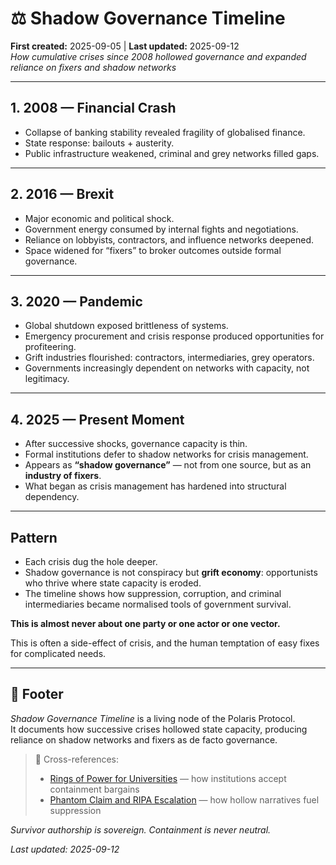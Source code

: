 # ⚖️ Shadow Governance Timeline  

**First created:** 2025-09-05 | **Last updated:** 2025-09-12  
*How cumulative crises since 2008 hollowed governance and expanded reliance on fixers and shadow networks*  

---

## 1. 2008 — Financial Crash  
- Collapse of banking stability revealed fragility of globalised finance.  
- State response: bailouts + austerity.  
- Public infrastructure weakened, criminal and grey networks filled gaps.  

---

## 2. 2016 — Brexit  
- Major economic and political shock.  
- Government energy consumed by internal fights and negotiations.  
- Reliance on lobbyists, contractors, and influence networks deepened.  
- Space widened for “fixers” to broker outcomes outside formal governance.  

---

## 3. 2020 — Pandemic  
- Global shutdown exposed brittleness of systems.  
- Emergency procurement and crisis response produced opportunities for profiteering.  
- Grift industries flourished: contractors, intermediaries, grey operators.  
- Governments increasingly dependent on networks with capacity, not legitimacy.  

---

## 4. 2025 — Present Moment  
- After successive shocks, governance capacity is thin.  
- Formal institutions defer to shadow networks for crisis management.  
- Appears as **“shadow governance”** — not from one source, but as an **industry of fixers**.  
- What began as crisis management has hardened into structural dependency.  

---

## Pattern  
- Each crisis dug the hole deeper.  
- Shadow governance is not conspiracy but **grift economy**: opportunists who thrive where state capacity is eroded.  
- The timeline shows how suppression, corruption, and criminal intermediaries became normalised tools of government survival.

**This is almost never about one party or one actor or one vector.**

This is often a side-effect of crisis, and the human temptation of easy fixes for complicated needs.

---

## 🏮 Footer  

*Shadow Governance Timeline* is a living node of the Polaris Protocol.  
It documents how successive crises hollowed state capacity, producing reliance on shadow networks and fixers as de facto governance.  

> 📡 Cross-references:  
> - [Rings of Power for Universities](./⚖️_rings_of_power_universities.md) — how institutions accept containment bargains  
> - [Phantom Claim and RIPA Escalation](./⚖️_phantom_claim_ripa_escalation.md) — how hollow narratives fuel suppression  

*Survivor authorship is sovereign. Containment is never neutral.*  

_Last updated: 2025-09-12_
